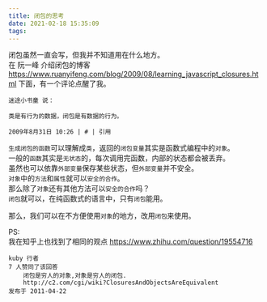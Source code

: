 ```yaml
---
title: 闭包的思考
date: 2021-02-18 15:35:09
tags:
---
```


闭包虽然一直会写，但我并不知道用在什么地方。   
在 阮一峰 介绍闭包的博客 https://www.ruanyifeng.com/blog/2009/08/learning_javascript_closures.html 下面，有一个评论点醒了我。
```text
迷途小书童 说：

类是有行为的数据，闭包是有数据的行为。

2009年8月31日 10:26 | # | 引用
```
`生成闭包的函数`可以理解成`类`，返回的`闭包变量`其实是函数式编程中的`对象`。   
一般的`函数`其实是`无状态`的，每次调用完函数，内部的状态都会被丢弃。  
虽然也可以依靠`外部变量`保存某些状态，但`外部变量`并不安全。   
`对象`中的`方法`和`属性`就可以`安全的合作`。  
那么除了`对象`还有其他方法可以`安全的合作`吗？  
`闭包`就可以，在纯函数式的语言中，只有`闭包`能用。

那么，我们可以在不方便使用`对象`的地方，改用`闭包`来使用。

PS:   
我在知乎上也找到了相同的观点
https://www.zhihu.com/question/19554716
```text
kuby 行者 
7 人赞同了该回答
    闭包是穷人的对象,对象是穷人的闭包.
    http://c2.com/cgi/wiki?ClosuresAndObjectsAreEquivalent
发布于 2011-04-22
```

